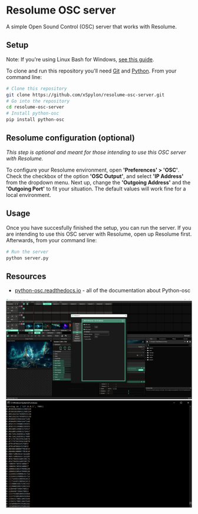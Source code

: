 # Resolume OSC server
A simple Open Sound Control (OSC) server that works with Resolume.

## Setup
Note: If you're using Linux Bash for Windows, [see this guide](https://www.howtogeek.com/261575/how-to-run-graphical-linux-desktop-applications-from-windows-10s-bash-shell/).

To clone and run this repository you'll need [Git](https://git-scm.com) and [Python](https://www.python.org/downloads/). From your command line:

```bash
# Clone this repository
git clone https://github.com/xSpylon/resolume-osc-server.git
# Go into the repository
cd resolume-osc-server
# Install python-osc
pip install python-osc
```

## Resolume configuration (optional)
_This step is optional and meant for those intending to use this OSC server with Resolume._

To configure your Resolume environment, open **'Preferences' > 'OSC'**. 
Check the checkbox of the option **'OSC Output'**, and select **'IP Address'** from the dropdown menu. 
Next up, change the **'Outgoing Address'** and the **'Outgoing Port'** to fit your situation. The default values will work fine for a local environment.


## Usage
Once you have succesfully finished the setup, you can run the server. If you are intending to use this OSC server with Resolume, open up Resolume first. Afterwards, from your command line:

```bash
# Run the server
python server.py
```


## Resources
- [python-osc.readthedocs.io](https://python-osc.readthedocs.io) - all of the documentation about Python-osc


![](docs/img/resolume_preferences.png)
![](docs/img/cmd.png)
